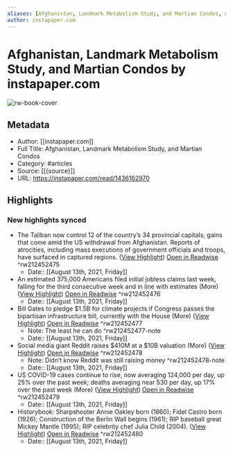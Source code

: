 ```yaml
---
aliases: [Afghanistan, Landmark Metabolism Study, and Martian Condos, Afghanistan, Landmark Metabolism Study, and Martian Condos]
author: instapaper.com
---
```

# Afghanistan, Landmark Metabolism Study, and Martian Condos by instapaper.com

![rw-book-cover](https://readwise-assets.s3.amazonaws.com/static/images/article3.5c705a01b476.png)

## Metadata
- Author: [[instapaper.com]]
- Full Title: Afghanistan, Landmark Metabolism Study, and Martian Condos
- Category: #articles
- Source: [[{source}]]
- URL: https://instapaper.com/read/1436162970

## Highlights
### New highlights synced
- The Taliban now control 12 of the country’s 34 provincial capitals, gains that come amid the US withdrawal from Afghanistan. Reports of atrocities, including mass executions of government officials and troops, have surfaced in captured regions. ([View Highlight](https://instapaper.com/read/1436162970/17177402)) [Open in Readwise](https://readwise.io/open/212452475) ^rw212452475
    - Date:: [[August 13th, 2021, Friday]]
- An estimated 375,000 Americans filed initial jobless claims last week, falling for the third consecutive week and in line with estimates (More) ([View Highlight](https://instapaper.com/read/1436162970/17177436)) [Open in Readwise](https://readwise.io/open/212452476) ^rw212452476
    - Date:: [[August 13th, 2021, Friday]]
- Bill Gates to pledge $1.5B for climate projects if Congress passes the bipartisan infrastructure bill, currently with the House (More) ([View Highlight](https://instapaper.com/read/1436162970/17177438)) [Open in Readwise](https://readwise.io/open/212452477) ^rw212452477
    - Note: The least he can do ^rw212452477-note
    - Date:: [[August 13th, 2021, Friday]]
- Social media giant Reddit raises $410M at a $10B valuation (More) ([View Highlight](https://instapaper.com/read/1436162970/17177441)) [Open in Readwise](https://readwise.io/open/212452478) ^rw212452478
    - Note: Didn’t know Reddit was still raising money ^rw212452478-note
    - Date:: [[August 13th, 2021, Friday]]
- US COVID-19 cases continue to rise, now averaging 124,000 per day, up 25% over the past week; deaths averaging near 530 per day, up 17% over the past week (More) ([View Highlight](https://instapaper.com/read/1436162970/17177452)) [Open in Readwise](https://readwise.io/open/212452479) ^rw212452479
    - Date:: [[August 13th, 2021, Friday]]
- Historybook: Sharpshooter Annie Oakley born (1860); Fidel Castro born (1926); Construction of the Berlin Wall begins (1961); RIP baseball great Mickey Mantle (1995); RIP celebrity chef Julia Child (2004). ([View Highlight](https://instapaper.com/read/1436162970/17177496)) [Open in Readwise](https://readwise.io/open/212452480) ^rw212452480
    - Date:: [[August 13th, 2021, Friday]]
